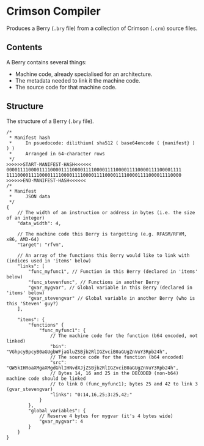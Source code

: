 ﻿# Crimson Compiler
Produces a Berry (`.bry` file) from a collection of Crimson (`.crm`) source files.

## Contents
A Berry contains several things:
 - Machine code, already specialised for an architecture.
 - The metadata needed to link it the machine code.
 - The source code for that machine code.

## Structure
The structure of a Berry (`.bry` file).

```jsonc
/* 
 * Manifest hash
 *     In psuedocode: dilithium( sha512 ( base64encode ( {manifest} ) ) )
 *     Arranged in 64-character rows
 */
>>>>>>START-MANIFEST-HASH<<<<<<
0000111100001111000011110000111100001111000011110000111100001111
1111000011110000111100001111000011110000111100001111000011110000
>>>>>>END-MANIFEST-HASH<<<<<<
/*
 * Manifest
 *     JSON data
 */
{
    // The width of an instruction or address in bytes (i.e. the size of an integer)
    "data_width": 4,

    // The machine code this Berry is targetting (e.g. RFASM/RFVM, x86, AMD-64)
    "target": "rfvm",

    // An array of the functions this Berry would like to link with (indices used in 'items' below)
    "links": [
        "func_myfunc1", // Function in this Berry (declared in 'items' below)
        "func_stevenfunc", // Functions in another Berry
        "gvar_mygvar", // Global variable in this Berry (declared in 'items' below)
        "gvar_stevengvar" // Global variable in another Berry (who is this 'Steven' guy?)
    ],

    "items": {
        "functions" {
            "func_myfunc1": {
                // The machine code for the function (b64 encoded, not linked)
                "bin": "VGhpcyBpcyB0aGUgbWFjaGluZSBjb2RlIGZvciB0aGUgZnVuY3Rpb24h",
                // The source code for the function (b64 encoded)
                "src": "QW5kIHRoaXMgaXMgdGhlIHNvdXJjZSBjb2RlIGZvciB0aGUgZnVuY3Rpb24h",
                // Bytes 14, 16 and 25 in the DECODED (non-b64) machine code should be linked
                // to link 0 (func_myfunc1); bytes 25 and 42 to link 3 (gvar_stevengvar)
                "links": "0:14,16,25;3:25,42;" 
            }
        },
        "global_variables": {
            // Reserve 4 bytes for mygvar (it's 4 bytes wide)
            "gvar_mygvar": 4
        }
    }
}
```